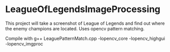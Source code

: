 # LeagueOfLegendsImageProcessing
This project will take a screenshot of League of Legends and find out where the enemy champions are located. Uses opencv pattern matching.

Compile with 
g++ LeaguePatternMatch.cpp -lopencv_core -lopencv_highgui -lopencv_imgproc
